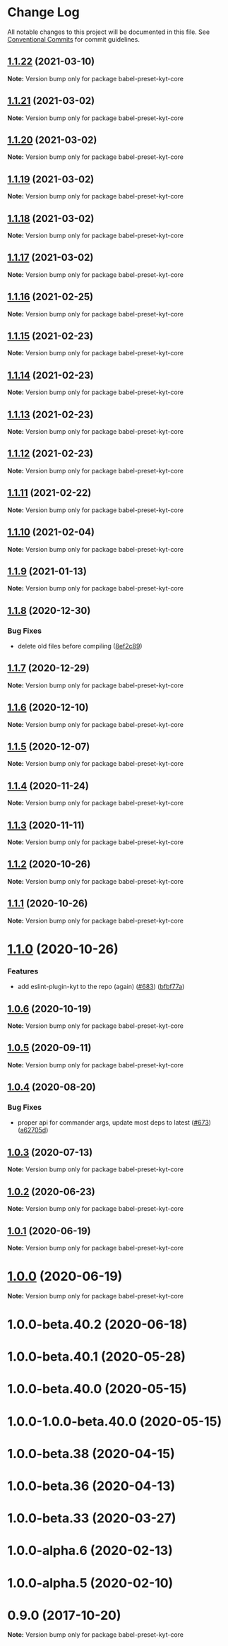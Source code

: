 # Change Log

All notable changes to this project will be documented in this file.
See [Conventional Commits](https://conventionalcommits.org) for commit guidelines.

## [1.1.22](http://github.com/nytimes/kyt/packages/kyt-babel-preset-core/compare/babel-preset-kyt-core@1.1.21...babel-preset-kyt-core@1.1.22) (2021-03-10)

**Note:** Version bump only for package babel-preset-kyt-core





## [1.1.21](http://github.com/nytimes/kyt/packages/kyt-babel-preset-core/compare/babel-preset-kyt-core@1.1.20...babel-preset-kyt-core@1.1.21) (2021-03-02)

**Note:** Version bump only for package babel-preset-kyt-core





## [1.1.20](http://github.com/nytimes/kyt/packages/kyt-babel-preset-core/compare/babel-preset-kyt-core@1.1.19...babel-preset-kyt-core@1.1.20) (2021-03-02)

**Note:** Version bump only for package babel-preset-kyt-core





## [1.1.19](http://github.com/nytimes/kyt/packages/kyt-babel-preset-core/compare/babel-preset-kyt-core@1.1.18...babel-preset-kyt-core@1.1.19) (2021-03-02)

**Note:** Version bump only for package babel-preset-kyt-core





## [1.1.18](http://github.com/nytimes/kyt/packages/kyt-babel-preset-core/compare/babel-preset-kyt-core@1.1.17...babel-preset-kyt-core@1.1.18) (2021-03-02)

**Note:** Version bump only for package babel-preset-kyt-core





## [1.1.17](http://github.com/nytimes/kyt/packages/kyt-babel-preset-core/compare/babel-preset-kyt-core@1.1.16...babel-preset-kyt-core@1.1.17) (2021-03-02)

**Note:** Version bump only for package babel-preset-kyt-core





## [1.1.16](http://github.com/nytimes/kyt/packages/kyt-babel-preset-core/compare/babel-preset-kyt-core@1.1.15...babel-preset-kyt-core@1.1.16) (2021-02-25)

**Note:** Version bump only for package babel-preset-kyt-core





## [1.1.15](http://github.com/nytimes/kyt/packages/kyt-babel-preset-core/compare/babel-preset-kyt-core@1.1.14...babel-preset-kyt-core@1.1.15) (2021-02-23)

**Note:** Version bump only for package babel-preset-kyt-core





## [1.1.14](http://github.com/nytimes/kyt/packages/kyt-babel-preset-core/compare/babel-preset-kyt-core@1.1.13...babel-preset-kyt-core@1.1.14) (2021-02-23)

**Note:** Version bump only for package babel-preset-kyt-core





## [1.1.13](http://github.com/nytimes/kyt/packages/kyt-babel-preset-core/compare/babel-preset-kyt-core@1.1.12...babel-preset-kyt-core@1.1.13) (2021-02-23)

**Note:** Version bump only for package babel-preset-kyt-core





## [1.1.12](http://github.com/nytimes/kyt/packages/kyt-babel-preset-core/compare/babel-preset-kyt-core@1.1.11...babel-preset-kyt-core@1.1.12) (2021-02-23)

**Note:** Version bump only for package babel-preset-kyt-core





## [1.1.11](http://github.com/nytimes/kyt/packages/kyt-babel-preset-core/compare/babel-preset-kyt-core@1.1.10...babel-preset-kyt-core@1.1.11) (2021-02-22)

**Note:** Version bump only for package babel-preset-kyt-core





## [1.1.10](http://github.com/nytimes/kyt/packages/kyt-babel-preset-core/compare/babel-preset-kyt-core@1.1.9...babel-preset-kyt-core@1.1.10) (2021-02-04)

**Note:** Version bump only for package babel-preset-kyt-core





## [1.1.9](http://github.com/nytimes/kyt/packages/kyt-babel-preset-core/compare/babel-preset-kyt-core@1.1.8...babel-preset-kyt-core@1.1.9) (2021-01-13)

**Note:** Version bump only for package babel-preset-kyt-core





## [1.1.8](http://github.com/nytimes/kyt/packages/kyt-babel-preset-core/compare/babel-preset-kyt-core@1.1.7...babel-preset-kyt-core@1.1.8) (2020-12-30)


### Bug Fixes

* delete old files before compiling ([8ef2c89](http://github.com/nytimes/kyt/packages/kyt-babel-preset-core/commit/8ef2c89a9a2f46a287803e293563cdea3116d77d))





## [1.1.7](http://github.com/nytimes/kyt/packages/kyt-babel-preset-core/compare/babel-preset-kyt-core@1.1.6...babel-preset-kyt-core@1.1.7) (2020-12-29)

**Note:** Version bump only for package babel-preset-kyt-core





## [1.1.6](http://github.com/nytimes/kyt/packages/kyt-babel-preset-core/compare/babel-preset-kyt-core@1.1.5...babel-preset-kyt-core@1.1.6) (2020-12-10)

**Note:** Version bump only for package babel-preset-kyt-core





## [1.1.5](http://github.com/nytimes/kyt/packages/kyt-babel-preset-core/compare/babel-preset-kyt-core@1.1.4...babel-preset-kyt-core@1.1.5) (2020-12-07)

**Note:** Version bump only for package babel-preset-kyt-core





## [1.1.4](http://github.com/nytimes/kyt/packages/kyt-babel-preset-core/compare/babel-preset-kyt-core@1.1.3...babel-preset-kyt-core@1.1.4) (2020-11-24)

**Note:** Version bump only for package babel-preset-kyt-core





## [1.1.3](http://github.com/nytimes/kyt/packages/kyt-babel-preset-core/compare/babel-preset-kyt-core@1.1.2...babel-preset-kyt-core@1.1.3) (2020-11-11)

**Note:** Version bump only for package babel-preset-kyt-core





## [1.1.2](http://github.com/nytimes/kyt/packages/kyt-babel-preset-core/compare/babel-preset-kyt-core@1.1.1...babel-preset-kyt-core@1.1.2) (2020-10-26)

**Note:** Version bump only for package babel-preset-kyt-core





## [1.1.1](http://github.com/nytimes/kyt/packages/kyt-babel-preset-core/compare/babel-preset-kyt-core@1.1.0...babel-preset-kyt-core@1.1.1) (2020-10-26)

**Note:** Version bump only for package babel-preset-kyt-core





# [1.1.0](http://github.com/nytimes/kyt/packages/kyt-babel-preset-core/compare/babel-preset-kyt-core@1.0.6...babel-preset-kyt-core@1.1.0) (2020-10-26)


### Features

* add eslint-plugin-kyt to the repo (again) ([#683](http://github.com/nytimes/kyt/packages/kyt-babel-preset-core/issues/683)) ([bfbf77a](http://github.com/nytimes/kyt/packages/kyt-babel-preset-core/commit/bfbf77a3f0f2f3cb624d9cfb10b42a7b2bc2f76d))





## [1.0.6](http://github.com/nytimes/kyt/packages/kyt-babel-preset-core/compare/babel-preset-kyt-core@1.0.5...babel-preset-kyt-core@1.0.6) (2020-10-19)

**Note:** Version bump only for package babel-preset-kyt-core





## [1.0.5](http://github.com/nytimes/kyt/packages/kyt-babel-preset-core/compare/babel-preset-kyt-core@1.0.4...babel-preset-kyt-core@1.0.5) (2020-09-11)

**Note:** Version bump only for package babel-preset-kyt-core





## [1.0.4](http://github.com/nytimes/kyt/packages/kyt-babel-preset-core/compare/babel-preset-kyt-core@1.0.3...babel-preset-kyt-core@1.0.4) (2020-08-20)


### Bug Fixes

* proper api for commander args, update most deps to latest ([#673](http://github.com/nytimes/kyt/packages/kyt-babel-preset-core/issues/673)) ([a62705d](http://github.com/nytimes/kyt/packages/kyt-babel-preset-core/commit/a62705da81bbec2aa04d7a69b49974e68bf0dc95))





## [1.0.3](http://github.com/nytimes/kyt/packages/kyt-babel-preset-core/compare/babel-preset-kyt-core@1.0.2...babel-preset-kyt-core@1.0.3) (2020-07-13)

**Note:** Version bump only for package babel-preset-kyt-core





## [1.0.2](http://github.com/nytimes/kyt/packages/kyt-babel-preset-core/compare/babel-preset-kyt-core@1.0.1...babel-preset-kyt-core@1.0.2) (2020-06-23)

**Note:** Version bump only for package babel-preset-kyt-core





## [1.0.1](http://github.com/nytimes/kyt/packages/kyt-babel-preset-core/compare/babel-preset-kyt-core@1.0.0-beta.40.2...babel-preset-kyt-core@1.0.1) (2020-06-19)

**Note:** Version bump only for package babel-preset-kyt-core





# [1.0.0](http://github.com/nytimes/kyt/packages/kyt-babel-preset-core/compare/babel-preset-kyt-core@1.0.0-beta.40.2...babel-preset-kyt-core@1.0.0) (2020-06-19)

**Note:** Version bump only for package babel-preset-kyt-core





# 1.0.0-beta.40.2 (2020-06-18)



# 1.0.0-beta.40.1 (2020-05-28)



# 1.0.0-beta.40.0 (2020-05-15)



# 1.0.0-1.0.0-beta.40.0 (2020-05-15)



# 1.0.0-beta.38 (2020-04-15)



# 1.0.0-beta.36 (2020-04-13)



# 1.0.0-beta.33 (2020-03-27)



# 1.0.0-alpha.6 (2020-02-13)



# 1.0.0-alpha.5 (2020-02-10)



# 0.9.0 (2017-10-20)

**Note:** Version bump only for package babel-preset-kyt-core
